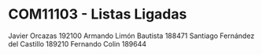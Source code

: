 
# COM11103 - Listas Ligadas
Javier Orcazas 192100
Armando Limón Bautista 188471
Santiago Fernández del Castillo 189210
Fernando Colin 189644

